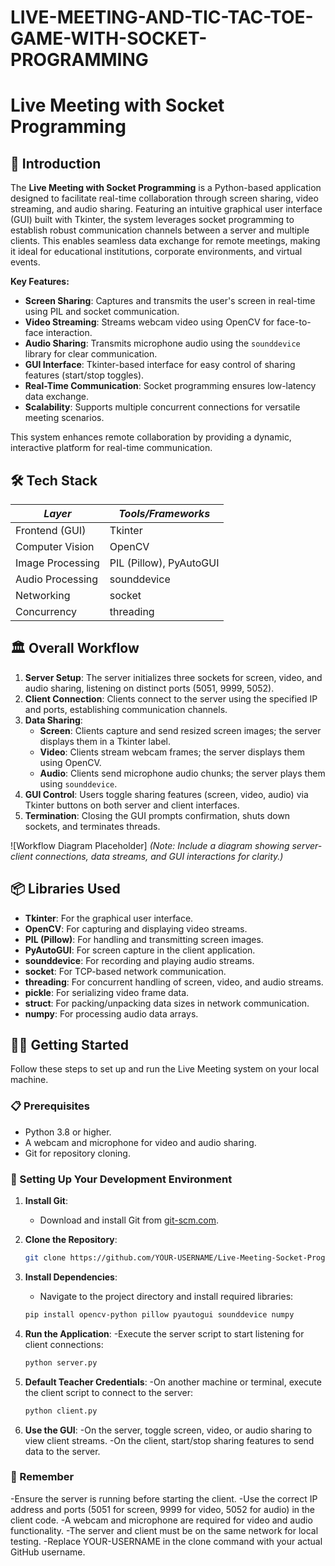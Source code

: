 ﻿# LIVE-MEETING-AND-TIC-TAC-TOE-GAME-WITH-SOCKET-PROGRAMMING

# Live Meeting with Socket Programming

## 📌 Introduction

The **Live Meeting with Socket Programming** is a Python-based application designed to facilitate real-time collaboration through screen sharing, video streaming, and audio sharing. Featuring an intuitive graphical user interface (GUI) built with Tkinter, the system leverages socket programming to establish robust communication channels between a server and multiple clients. This enables seamless data exchange for remote meetings, making it ideal for educational institutions, corporate environments, and virtual events.

**Key Features:**
- **Screen Sharing**: Captures and transmits the user's screen in real-time using PIL and socket communication.
- **Video Streaming**: Streams webcam video using OpenCV for face-to-face interaction.
- **Audio Sharing**: Transmits microphone audio using the `sounddevice` library for clear communication.
- **GUI Interface**: Tkinter-based interface for easy control of sharing features (start/stop toggles).
- **Real-Time Communication**: Socket programming ensures low-latency data exchange.
- **Scalability**: Supports multiple concurrent connections for versatile meeting scenarios.

This system enhances remote collaboration by providing a dynamic, interactive platform for real-time communication.

## 🛠 Tech Stack

| *Layer*            | *Tools/Frameworks*         |
|---------------------|----------------------------|
| Frontend (GUI)      | Tkinter                    |
| Computer Vision     | OpenCV                     |
| Image Processing    | PIL (Pillow), PyAutoGUI    |
| Audio Processing    | sounddevice                |
| Networking          | socket                     |
| Concurrency         | threading                  |

## 🏛️ Overall Workflow

1. **Server Setup**: The server initializes three sockets for screen, video, and audio sharing, listening on distinct ports (5051, 9999, 5052).
2. **Client Connection**: Clients connect to the server using the specified IP and ports, establishing communication channels.
3. **Data Sharing**:
   - **Screen**: Clients capture and send resized screen images; the server displays them in a Tkinter label.
   - **Video**: Clients stream webcam frames; the server displays them using OpenCV.
   - **Audio**: Clients send microphone audio chunks; the server plays them using `sounddevice`.
4. **GUI Control**: Users toggle sharing features (screen, video, audio) via Tkinter buttons on both server and client interfaces.
5. **Termination**: Closing the GUI prompts confirmation, shuts down sockets, and terminates threads.

![Workflow Diagram Placeholder]
*(Note: Include a diagram showing server-client connections, data streams, and GUI interactions for clarity.)*

## 📦 Libraries Used

- **Tkinter**: For the graphical user interface.
- **OpenCV**: For capturing and displaying video streams.
- **PIL (Pillow)**: For handling and transmitting screen images.
- **PyAutoGUI**: For screen capture in the client application.
- **sounddevice**: For recording and playing audio streams.
- **socket**: For TCP-based network communication.
- **threading**: For concurrent handling of screen, video, and audio streams.
- **pickle**: For serializing video frame data.
- **struct**: For packing/unpacking data sizes in network communication.
- **numpy**: For processing audio data arrays.

## 🏃‍♂️ Getting Started

Follow these steps to set up and run the Live Meeting system on your local machine.

### 📋 Prerequisites

- Python 3.8 or higher.
- A webcam and microphone for video and audio sharing.
- Git for repository cloning.

### 🧱 Setting Up Your Development Environment

1. **Install Git**:
   - Download and install Git from [git-scm.com](https://git-scm.com/).

2. **Clone the Repository**:
   ```bash
   git clone https://github.com/YOUR-USERNAME/Live-Meeting-Socket-Programming.git
   
3. **Install Dependencies**:
   - Navigate to the project directory and install required libraries:
   ```bash
   pip install opencv-python pillow pyautogui sounddevice numpy

4. **Run the Application**:
   -Execute the server script to start listening for client connections:
   ```bash
   python server.py

5. **Default Teacher Credentials**:
   -On another machine or terminal, execute the client script to connect to the server:
   ```bash
   python client.py
   
6. **Use the GUI**:
   -On the server, toggle screen, video, or audio sharing to view client streams.
   -On the client, start/stop sharing features to send data to the server.

###  🧠 Remember
-Ensure the server is running before starting the client.
-Use the correct IP address and ports (5051 for screen, 9999 for video, 5052 for audio) in the client code.
-A webcam and microphone are required for video and audio functionality.
-The server and client must be on the same network for local testing.
-Replace YOUR-USERNAME in the clone command with your actual GitHub username.
   
